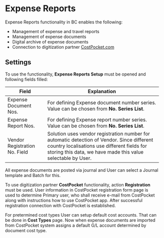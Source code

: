 # Expense Reports
Expense Reports functionality in BC enables the following:

- Management of expense and travel reports
- Management of expense documents
- Digital archive of expense documents
- Connection to digitization partner <a href="https://costpocket.com/en" target="_blank">CostPocket.com</a>

## Settings
To use the functionality, **Expense Reports Setup** must be opened and following fields filled:

|Field|Explanation|
|---|---| 
| Expense Document Nos. | For defining Expense document number series. Value can be chosen from **No. Series List**.|
| Expense Report Nos. | For defining Expense report number series. Value can be chosen from **No. Series List**.|
| Vendor Registration No. Field | Solution uses vendor registration number for automatic detection of Vendor. Since different country localisations use different fields for storing this data, we have made this value selectable by User.|

All expense documents are posted via journal and User can select a Journal template and Batch for this. 

To use digitization partner **CostPocket** functionality, action **Registration** must be used. User information in CostPocket registration form page is used to determine Primary user, who shall receive e-mail from CostPocket along with instructions how to use CostPocket app. After successful registration connection with CostPocket is established.

For pretermined cost types User can setup default cost accounts. That can be done in **Cost Types** page. Now when expense documents are imported from CostPocket system assigns a default G/L account determined by document cost type.
